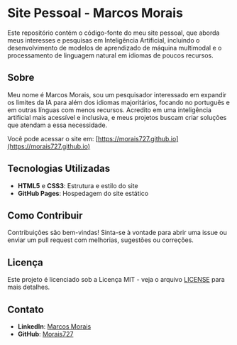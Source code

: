 # Site Pessoal - Marcos Morais

Este repositório contém o código-fonte do meu site pessoal, que aborda meus interesses e pesquisas em Inteligência Artificial, incluindo o desenvolvimento de modelos de aprendizado de máquina multimodal e o processamento de linguagem natural em idiomas de poucos recursos.

## Sobre

Meu nome é Marcos Morais, sou um pesquisador interessado em expandir os limites da IA para além dos idiomas majoritários, focando no português e em outras línguas com menos recursos. Acredito em uma inteligência artificial mais acessível e inclusiva, e meus projetos buscam criar soluções que atendam a essa necessidade.

Você pode acessar o site em: [https://morais727.github.io](https://morais727.github.io)

## Tecnologias Utilizadas

- **HTML5** e **CSS3**: Estrutura e estilo do site
- **GitHub Pages**: Hospedagem do site estático

## Como Contribuir

Contribuições são bem-vindas! Sinta-se à vontade para abrir uma issue ou enviar um pull request com melhorias, sugestões ou correções. 

## Licença

Este projeto é licenciado sob a Licença MIT - veja o arquivo [LICENSE](LICENSE) para mais detalhes.

## Contato

- **LinkedIn**: [Marcos Morais](https://www.linkedin.com/in/marcos-morais-abba2a184/)
- **GitHub**: [Morais727](https://github.com/Morais727)

